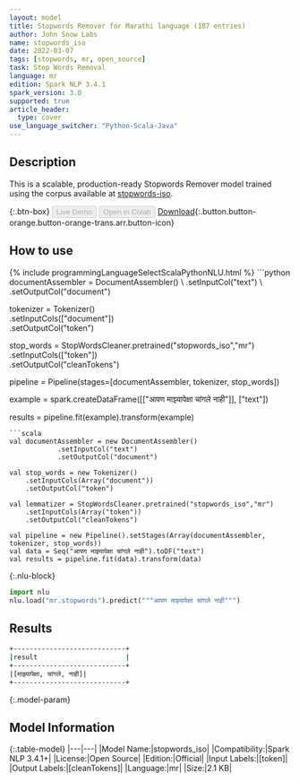 ```yaml
---
layout: model
title: Stopwords Remover for Marathi language (187 entries)
author: John Snow Labs
name: stopwords_iso
date: 2022-03-07
tags: [stopwords, mr, open_source]
task: Stop Words Removal
language: mr
edition: Spark NLP 3.4.1
spark_version: 3.0
supported: true
article_header:
  type: cover
use_language_switcher: "Python-Scala-Java"
---
```


## Description

This is a scalable, production-ready Stopwords Remover model trained using the corpus available at [stopwords-iso](https://github.com/stopwords-iso/).

{:.btn-box}
<button class="button button-orange" disabled>Live Demo</button>
<button class="button button-orange" disabled>Open in Colab</button>
[Download](https://s3.amazonaws.com/auxdata.johnsnowlabs.com/public/models/stopwords_iso_mr_3.4.1_3.0_1646672300971.zip){:.button.button-orange.button-orange-trans.arr.button-icon}

## How to use



<div class="tabs-box" markdown="1">
{% include programmingLanguageSelectScalaPythonNLU.html %}
```python
documentAssembler = DocumentAssembler() \
    .setInputCol("text") \
    .setOutputCol("document")

tokenizer = Tokenizer() \
    .setInputCols(["document"]) \
    .setOutputCol("token")

stop_words = StopWordsCleaner.pretrained("stopwords_iso","mr") \
    .setInputCols(["token"]) \
    .setOutputCol("cleanTokens")

pipeline = Pipeline(stages=[documentAssembler, tokenizer, stop_words]) 

example = spark.createDataFrame([["आपण माझ्यापेक्षा चांगले नाही"]], ["text"]) 

results = pipeline.fit(example).transform(example)
```
```scala
val documentAssembler = new DocumentAssembler() 
            .setInputCol("text") 
            .setOutputCol("document")

val stop_words = new Tokenizer() 
    .setInputCols(Array("document"))
    .setOutputCol("token")

val lemmatizer = StopWordsCleaner.pretrained("stopwords_iso","mr") 
    .setInputCols(Array("token")) 
    .setOutputCol("cleanTokens")

val pipeline = new Pipeline().setStages(Array(documentAssembler, tokenizer, stop_words))
val data = Seq("आपण माझ्यापेक्षा चांगले नाही").toDF("text")
val results = pipeline.fit(data).transform(data)
```


{:.nlu-block}
```python
import nlu
nlu.load("mr.stopwords").predict("""आपण माझ्यापेक्षा चांगले नाही""")
```

</div>

## Results

```bash
+----------------------------+
|result                      |
+----------------------------+
|[माझ्यापेक्षा, चांगले, नाही]|
+----------------------------+

```

{:.model-param}
## Model Information

{:.table-model}
|---|---|
|Model Name:|stopwords_iso|
|Compatibility:|Spark NLP 3.4.1+|
|License:|Open Source|
|Edition:|Official|
|Input Labels:|[token]|
|Output Labels:|[cleanTokens]|
|Language:|mr|
|Size:|2.1 KB|
